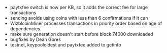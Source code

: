 * paytxfee switch is now per KB, so it adds the correct fee for large transactions
* sending avoids using coins with less than 6 confirmations if it can
* WizblcoinMiner processes transactions in priority order based on age of dependencies
* make sure generation doesn't start before block 74000 downloaded
* bugfixes by Dean Gores
* testnet, keypoololdest and paytxfee added to getinfo
